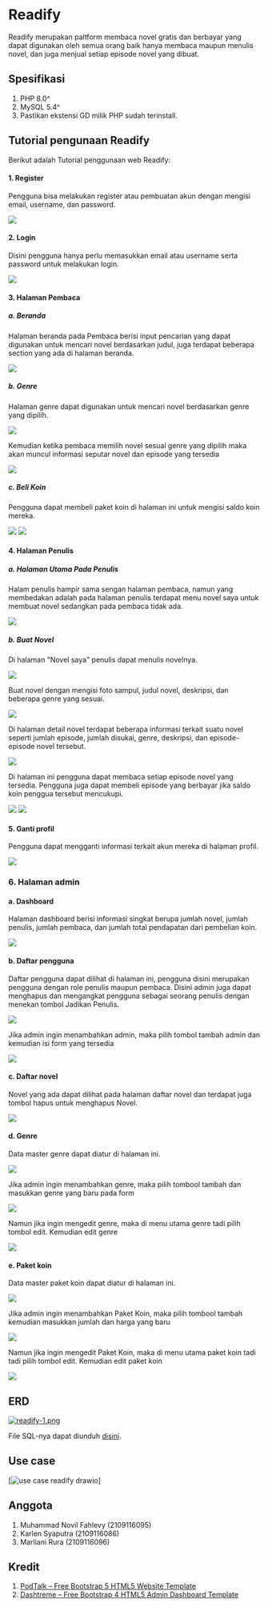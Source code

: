 # Readify

Readify merupakan paltform membaca novel gratis dan berbayar yang dapat digunakan oleh semua orang baik hanya membaca maupun menulis novel, dan juga menjual setiap episode novel yang dibuat.

## Spesifikasi

1. PHP 8.0^
2. MySQL 5.4^
3. Pastikan ekstensi GD milik PHP sudah terinstall.

## Tutorial pengunaan Readify

Berikut adalah Tutorial penggunaan web Readify:

#### 1. Register

<p>Pengguna bisa melakukan register atau pembuatan akun dengan mengisi email, username, dan password.</p>
<img src="https://github.com/C1-kelompok-1/readlify/assets/120198104/f02d387a-8c90-47a1-b538-99b06eab6f37" />

#### 2. Login

<p>Disini pengguna hanya perlu memasukkan email atau username serta password untuk melakukan login.</p>
<img src="https://github.com/C1-kelompok-1/readlify/assets/120198104/df773116-1636-40f6-aebf-4dc7346061f5" />

#### 3. Halaman Pembaca

##### a. Beranda

<p>Halaman beranda pada Pembaca berisi input pencarian yang dapat digunakan untuk mencari novel berdasarkan judul, juga terdapat beberapa section yang ada di halaman beranda.</p>
<img src="https://github.com/C1-kelompok-1/readlify/assets/120198104/8d512948-24ea-4482-b971-4bbe264efe63" />

##### b. Genre

<p>Halaman genre dapat digunakan untuk mencari novel berdasarkan genre yang dipilih.</p>
<img src="https://github.com/C1-kelompok-1/readlify/assets/120198104/5c92e8e9-635a-4058-b304-71aefcad88ea" />
<p>Kemudian ketika pembaca memilih novel sesuai genre yang dipilih maka akan muncul informasi seputar novel dan episode yang tersedia</p>
<img src="https://github.com/C1-kelompok-1/readlify/assets/120198104/06bf5231-ad18-4464-8c5e-d2d78a586321" />

##### c. Beli Koin

<p>Pengguna dapat membeli paket koin di halaman ini untuk mengisi saldo koin mereka.</p>
<img src="https://i.postimg.cc/RhYY4QzK/Screenshot-2023-05-10-212253.png)](https://postimg.cc/5Qwgmzy2" />
<img src="https://i.postimg.cc/Y00P5DTt/Screenshot-2023-05-10-212301.png)](https://postimg.cc/H8G35zpN" />

#### 4. Halaman Penulis

##### a. Halaman Utama Pada Penulis

<p>Halam penulis hampir sama sengan halaman pembaca, namun yang membedakan adalah pada halaman penulis terdapat menu novel saya untuk membuat novel sedangkan pada pembaca tidak ada.</p>
<img src="https://github.com/C1-kelompok-1/readlify/assets/120198104/25913a0f-d240-49d6-b248-24b9512100a2" />

##### b. Buat Novel

<p>Di halaman "Novel saya" penulis dapat menulis novelnya.</p>
<img src="https://i.postimg.cc/dVrfcyNZ/Screenshot-2023-05-10-212114.png)](https://postimg.cc/PCfymPjd" />

<p>Buat novel dengan mengisi foto sampul, judul novel, deskripsi, dan beberapa genre yang sesuai.</p>
<img src="https://i.postimg.cc/KzJVshq9/Screenshot-2023-05-10-212133.png)](https://postimg.cc/7GJmfdy7" />

<p>Di halaman detail novel terdapat beberapa informasi terkait suatu novel seperti jumlah episode, jumlah disukai, genre, deskripsi, dan episode-episode novel tersebut.</p>
<img src="https://i.postimg.cc/yYJ5n5FP/Screenshot-2023-05-10-212144.png)](https://postimg.cc/1fQJ3v7n" />

<p>Di halaman ini pengguna dapat membaca setiap episode novel yang tersedia. Pengguna juga dapat membeli episode yang berbayar jika saldo koin penggua tersebut mencukupi.</p>
<img src="https://i.postimg.cc/66bgrwGq/Screenshot-2023-05-10-212233.png)](https://postimg.cc/QV5fD2mZ" />
<img src="https://i.postimg.cc/cCW6xjQG/Screenshot-2023-05-10-214244.png)](https://postimg.cc/2bHCT0c0" />

#### 5. Ganti profil

<p>Pengguna dapat mengganti informasi terkait akun mereka di halaman profil.</p>
<img src="https://i.postimg.cc/LX6QP09j/Screenshot-2023-05-10-212313.png)](https://postimg.cc/hJ60Ws7G" />

### 6. Halaman admin

#### a. Dashboard

<p>Halaman dashboard berisi informasi singkat berupa jumlah novel, jumlah penulis, jumlah pembaca, dan jumlah total pendapatan dari pembelian koin.</p>
<img src="https://github.com/C1-kelompok-1/readlify/assets/120198104/4bbb8f67-b0d5-4fbc-b13c-d9b8ec4d59ff" />

#### b. Daftar pengguna

<p>Daftar pengguna dapat dilihat di halaman ini, pengguna disini merupakan pengguna dengan role penulis maupun pembaca. Disini admin juga dapat menghapus dan mengangkat pengguna sebagai seorang penulis dengan menekan tombol Jadikan Penulis.</p>
<img src="https://github.com/C1-kelompok-1/readlify/assets/120198104/1e912337-d83f-40a1-84e3-fbbb637bebcf" />

<p>Jika admin ingin menambahkan admin, maka pilih tombol tambah admin dan kemudian isi form yang tersedia</p>
<img src="https://github.com/C1-kelompok-1/readlify/assets/120198104/16390b3a-0b22-4623-96c8-4aba12362bce" />

#### c. Daftar novel

<p>Novel yang ada dapat dilihat pada halaman daftar novel dan terdapat juga tombol hapus untuk menghapus Novel.</p>
<img src="https://github.com/C1-kelompok-1/readlify/assets/120198104/acb6320c-9973-4b63-94e5-f4f795f1b791" />

#### d. Genre

<p>Data master genre dapat diatur di halaman ini.</p>
<img src="https://github.com/C1-kelompok-1/readlify/assets/120198104/8bf64587-8892-4f2e-9c26-0df62ff93fa3" />

<p> Jika admin ingin menambahkan genre, maka pilih tombool tambah dan masukkan genre yang baru pada form</p>
<img src="https://github.com/C1-kelompok-1/readlify/assets/120198104/98ae050c-e8a3-40c9-8e5e-b841a21c9cf8" />

<p> Namun jika ingin mengedit genre, maka di menu utama genre tadi pilih tombol edit. Kemudian edit genre</p>
<img src="https://github.com/C1-kelompok-1/readlify/assets/120198104/afc34cdb-6d37-49a6-802f-4a9f058b79ed" />

#### e. Paket koin

<p>Data master paket koin dapat diatur di halaman ini.</p>
<img src="https://github.com/C1-kelompok-1/readlify/assets/120198104/1dfacaf3-e52f-49a0-8125-0e15aa4950ed">

<p> Jika admin ingin menambahkan Paket Koin, maka pilih tombool tambah kemudian masukkan jumlah dan harga yang baru </p>
<img src="https://github.com/C1-kelompok-1/readlify/assets/120198104/7a8b7aed-7317-4355-90ba-dd59e4452537" />

<p> Namun jika ingin mengedit Paket Koin, maka di menu utama paket koin tadi tadi pilih tombol edit. Kemudian edit paket koin</p>
<img src="https://github.com/C1-kelompok-1/readlify/assets/120198104/4fd9a219-7b6c-40dd-b975-9cb8f5f4d4c2" />

## ERD

[![readify-1.png](https://i.postimg.cc/7ZCw08r4/readify-1.png)](https://postimg.cc/Xr0R6Pv1)

<p>File SQL-nya dapat diunduh <a href="https://drive.google.com/drive/folders/1ml8GR9rZriynJIHetj5aBOM-4-yt4gKb?usp=share_link">disini</a>.</p>

## Use case

[![use case readify drawio](https://github.com/OpenSID/OpenSID/assets/119736405/460a2203-ec30-40c5-8246-02b9d74fc1ff)]

## Anggota

1. Muhammad Novil Fahlevy (2109116095)
2. Karlen Syaputra (2109116086)
3. Marliani Rura (2109116096)

## Kredit

1. [PodTalk – Free Bootstrap 5 HTML5 Website Template](https://themewagon.com/themes/podtalk-free-bootstrap-5-html5-website-template)
2. [Dashtreme – Free Bootstrap 4 HTML5 Admin Dashboard Template](https://themewagon.com/themes/free-bootstrap-4-html5-admin-dashboard-template-dashtreme)
